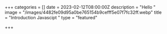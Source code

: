 +++
categories = []
date = 2023-02-12T08:00:00Z
description = "Hello "
image = "/images/4482fe09d95a0be765154b9cefff5e07f7fc32ff.webp"
title = "Introduction Javascipt "
type = "featured"

+++
